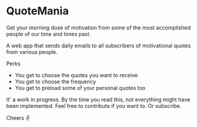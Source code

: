 # QuoteMania

Get your morning dose of motivation from some of the most accomplished people of our time and times past.

A web app that sends daily emails to all subscribers of motivational quotes from various people.

Perks
- You get to choose the quotes you want to receive
- You get to choose the frequency
- You get to preload some of your personal quotes too

It' a work in progress. By the time you read this, not everything might have been implemented. Feel free to contribute if you want to. Or subscribe.

Cheers ✌
